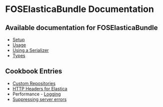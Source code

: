 FOSElasticaBundle Documentation
===============================

Available documentation for FOSElasticaBundle
---------------------------------------------

* [Setup](setup.md)
* [Usage](usage.md)
* [Using a Serializer](serializer.md)
* [Types](types.md)

Cookbook Entries
----------------

* [Custom Repositories](cookbook/custom-repositories.md)
* [HTTP Headers for Elastica](cookbook/elastica-client-http-headers.md)
* Performance - [Logging](cookbook/logging.md)
* [Suppressing server errors](cookbook/suppress-server-errors.md)

